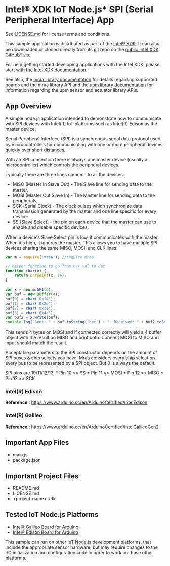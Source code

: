 Intel® XDK IoT Node.js\* SPI (Serial Peripheral Interface) App
==============================================================

See [LICENSE.md](LICENSE.md) for license terms and conditions.

This sample application is distributed as part of the
[Intel® XDK](http://xdk.intel.com). It can also be downloaded
or cloned directly from its git repo on the
[public Intel XDK GitHub\* site](https://github.com/gomobile).

For help getting started developing applications with the
Intel XDK, please start with
[the Intel XDK documentation](https://software.intel.com/en-us/xdk/docs).

See also, the
[mraa library documentation](https://iotdk.intel.com/docs/master/mraa/index.html)
for details regarding supported boards and the mraa library API and the
[upm library documentation](https://iotdk.intel.com/docs/master/upm/) for
information regarding the upm sensor and actuator library APIs.

App Overview
------------

A simple node.js application intended to demonstrate how to
communicate with SPI devices with Intel(R) IoT platforms such
as Intel(R) Edison as the master device.

Serial Peripheral Interface (SPI) is a synchronous serial data
protocol used by microcontrollers for communicating with one or
more peripheral devices quickly over short distances.

With an SPI connection there is always one master device
(usually a microcontroller) which controls the peripheral devices.

Typically there are three lines common to all the devices:

* MISO (Master In Slave Out) - The Slave line for sending data to the master,
* MOSI (Master Out Slave In) - The Master line for sending data to the peripherals,
* SCK (Serial Clock) - The clock pulses which synchronize data transmission generated by the master
and one line specific for every device:
* SS (Slave Select) - the pin on each device that the master can use to enable and disable specific devices.

When a device's Slave Select pin is low, it communicates with the master.
When it's high, it ignores the master. This allows you to have multiple SPI
devices sharing the same MISO, MOSI, and CLK lines.


```javascript
var m = require('mraa'); //require mraa

// helper function to go from hex val to dec
function char(x) {
    return parseInt(x, 16);
}

var x = new m.SPI(0);
var buf = new Buffer(4);
buf[0] = char('0xf4');
buf[1] = char('0x2e');
buf[2] = char('0x3e');
buf[3] = char('0x4e');
var buf2 = x.write(buf);
console.log("Sent: " + buf.toString('hex') + ". Received: " + buf2.toString('hex'));
```

This sends 4 bytes on MOSI and if connected correctly will yield a 4 buffer
object with the result on MISO and print both. Connect MOSI to MISO and input
should match the result.

Acceptable parameters to the SPI constructor depends on the amount of SPI
buses & chip selects you have. Mraa considers every chip select on every bus
to be represented by a SPI object. But 0 is always the default.

SPI pins are 10/11/12/13.
    * Pin 10 >> SS
    * Pin 11 >> MOSI
    * Pin 12 >> MISO
    * Pin 13 >> SCK

### Intel(R) Edison

**Reference** : https://www.arduino.cc/en/ArduinoCertified/IntelEdison

### Intel(R) Galileo

**Reference** : https://www.arduino.cc/en/ArduinoCertified/IntelGalileoGen2

Important App Files
-------------------

* main.js
* package.json

Important Project Files
-----------------------

* README.md
* LICENSE.md
* \<project-name\>.xdk

Tested IoT Node.js Platforms
----------------------------

* [Intel® Galileo Board for Arduino](http://intel.com/galileo)
* [Intel® Edison Board for Arduino](http://intel.com/edison)

This sample can run on other IoT [Node.js](http://nodejs.org) development
platforms, that include the appropriate sensor hardware, but may require
changes to the I/O initialization and configuration code in order to work on
those other platforms.
